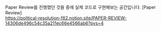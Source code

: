 Paper Review를 진행했던 것들 중에 실제 코드로 구현해보는 공간입니다.
[Paper Review] <br/>
https://political-resolution-f82.notion.site/PAPER-REVIEW-14306de496c54c35a211ec66e4566ab6?pvs=4
